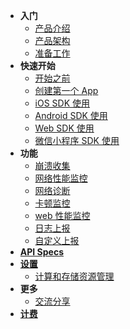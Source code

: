 - **入门**
  - [产品介绍](getstarted/intro.md)
  - [产品架构](getstarted/arch.md)
  - [准备工作](getstarted/ready.md)
- **快速开始**
  - [开始之前](quickstart/prerequisite.md)
  - [创建第一个 App](quickstart/init.md)
  - [iOS SDK 使用](quickstart/objc-sdk.md)
  - [Android SDK 使用](quickstart/android-sdk.md)
  - [Web SDK 使用](quickstart/web-sdk.md)
  - [微信小程序 SDK 使用](quickstart/wechat-miniprogram-sdk.md)
- **功能**
  - [崩溃收集](features/crash.md)
  - [网络性能监控](features/httpmonitor.md)
  - [网络诊断](features/netdiag.md)
  - [卡顿监控](features/lag.md)
  - [web 性能监控](features/webperformance.md)
  - [日志上报](features/logger.md)
  - [自定义上报](features/udf.md)
- [**API Specs**](api/spec.md)
- [**设置**](settings/settings.md)
  - [计算和存储资源管理](settings/resources.md)
- **更多**
  - [交流分享](links/sharing.md)
- [**计费**](price/price.md)

